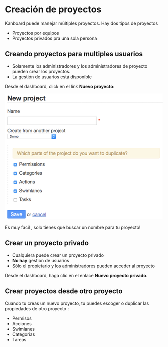 Creación de proyectos
=================

Kanboard puede manejar múltiples proyectos. Hay dos tipos de proyectos

- Proyectos por equipos
- Proyectos privados pra una sola persona

Creando proyectos para multiples usuarios
------------------------------------------

- Solamente los administradores y los administradores de proyecto pueden crear los proyectos.
- La gestión de usuarios está disponible

Desde el dashboard, click en el link **Nuevo proyecto**:

![Formulario para la creación de proyecto](../screenshots/new-project.png)

Es muy facil , solo tienes que buscar un nombre para tu proyecto!

Crear un proyecto privado
--------------------------

- Cualquiera puede crear un proyecto privado
- **No hay** gestión de usuarios
- Sólo el propietario y los administradores pueden acceder al proyecto

Desde el dashboard, haga clic en el enlace **Nuevo proyecto privado**.


Crear proyectos desde otro proyecto
--------------------------------------

Cuando tu creas un nuevo proyecto, tu puedes escoger o duplicar las propiedades de otro proyecto :

- Permisos 
- Acciones
- Swimlanes
- Categorias
- Tareas
